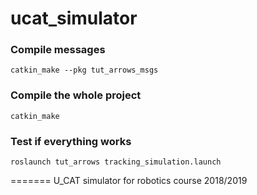 # ucat_simulator
### Compile messages
```
catkin_make --pkg tut_arrows_msgs
```
### Compile the whole project
```
catkin_make
```
### Test if everything works
```
roslaunch tut_arrows tracking_simulation.launch
```

=======
U_CAT simulator for robotics course 2018/2019
